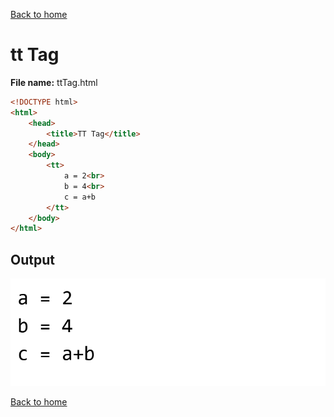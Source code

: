 [Back to home](README.md)
# tt Tag

**File name:** ttTag.html
```html
<!DOCTYPE html>
<html>
    <head>
        <title>TT Tag</title>
    </head>
    <body>
        <tt>
            a = 2<br>
            b = 4<br>
            c = a+b
        </tt>
    </body>
</html>
```


## Output
![](images/ttTag.png)

[Back to home](README.md)

